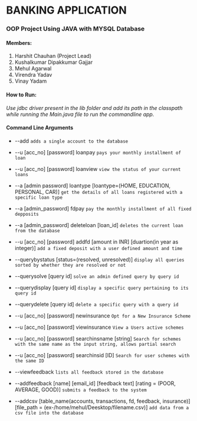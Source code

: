 BANKING APPLICATION
========================
### OOP Project Using JAVA with MYSQL Database

#### Members:
1. Harshit Chauhan (Project Lead)
2. Kushalkumar Dipakkumar Gajjar
3. Mehul Agarwal
4. Virendra Yadav
5. Vinay Yadam

#### How to Run:
*Use jdbc driver present in the lib folder and add its path in the classpath while running the Main.java file to run the commandline app.*

#### Command Line Arguments
* --add                                                                                                                                                                                                                                                       `adds a single account to the database`
* --u [acc_no] [password] loanpay                                                                                                                                                                                                    `pays your monthly installment of loan`
* --u [acc_no] [password] loanview                                                                                                                                                                                                  `view the status of your current loans`
* --a [admin password] loantype [loantype=(HOME, EDUCATION, PERSONAL, CAR)]                                                                                                  `get the details of all loans registered with a specific loan type`
* --a [admin_password] fdpay                                                                                                                                                                                                           `pay the monthly installment of all fixed depposits`
* --a [admin_password] deleteloan [loan_id]                                                                                                                                                                               `deletes the current loan from the database`
* --u [acc_no] [password] addfd [amount in INR] [duartion(in year as integer)]                                                                                                               `add a fixed deposit with a user defined amount and time`
* --querybystatus [status=(resolved, unresolved)]                                                                                                                                                                    `display all queries sorted by whether they are resolved or not`
* --querysolve [query id]                                                                                                                                                                                                                     `solve an admin defined query by query id`
* --querydisplay [query id]                                                                                                                                                                                                                  `display a specific query pertaining to its query id`
* --querydelete [query id]                                                                                                                                                                                                                   `delete a specific query with a query id`
* --u [acc_no] [password] newinsurance                            `Opt for a New Insurance Scheme`

* --u [acc_no] [password] viewinsurance                           `View a Users active schemes`

* --u [acc_no] [password] searchinsname [string]                  `Search for schemes with the same name as the input string, allows partial search`

* --u [acc_no] [password] searchinsid [ID]                  `Search for user schemes with the same ID` 



* --viewfeedback                                                                                                                                                                                                                                    `lists all feedback stored in the database`
* --addfeedback [name] [email_id] [feedback text] [rating = (POOR, AVERAGE, GOOD)]                                                                                             `submits a feedback to the system`
* --addcsv [table_name(accounts, transactions, fd, feedback, insurance)] [file_path = (ex-/home/mehul/Deesktop/filename.csv)]             `add data from a csv file into the database`
